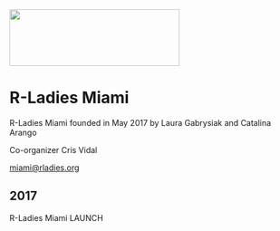 <img src="https://github.com/rladies/starter-kit/blob/master/logo/R-LadiesGlobal_RBG_online_LogoWithText_Horizontal.png" data-canonical-src="https://github.com/rladies/starter-kit/blob/master/logo/R-LadiesGlobal_RBG_online_LogoWithText_Horizontal.png" width="300" height="100" />
 
  # R-Ladies Miami
 
  R-Ladies Miami founded in May 2017 by Laura Gabrysiak and Catalina Arango
  
  Co-organizer Cris Vidal
  
  miami@rladies.org
  
  ## 2017
  
  R-Ladies Miami LAUNCH
  
  
  
  
